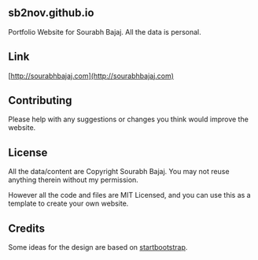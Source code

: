 ## sb2nov.github.io
Portfolio Website for Sourabh Bajaj. All the data is personal.

## Link
[http://sourabhbajaj.com](http://sourabhbajaj.com)

## Contributing
Please help with any suggestions or changes you think would improve the website.

## License
All the data/content are Copyright Sourabh Bajaj. You may not reuse anything therein without my permission.

However all the code and files are MIT Licensed, and you can use this as a template to create your own website.

## Credits
Some ideas for the design are based on [startbootstrap](https://github.com/IronSummitMedia/startbootstrap).
